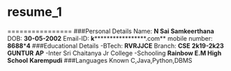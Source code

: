 # resume_1
================
###Personal Details
Name: **N Sai Samkeerthana**
DOB: **30-05-2002**
Email-ID: **k*******************.com**
mobile number: **8688*****4**
###Educational Details
-BTech:
**RVRJJCE**
Branch: **CSE**
**2k19-2k23**
**GUNTUR**
**AP**
-Inter 
Sri Chaitanya Jr College
-Schooling
**Rainbow E.M High School**
**Karempudi**
###Languages Known
C,Java,Python,DBMS
